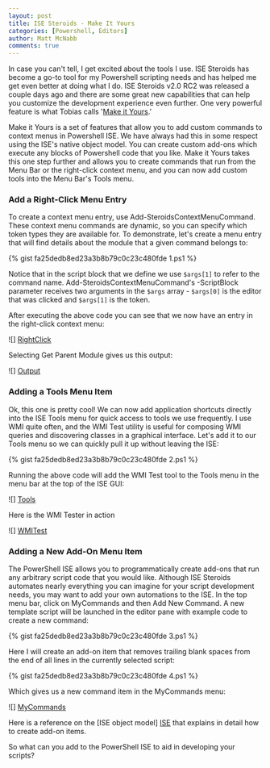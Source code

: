 ```yaml
---
layout: post
title: ISE Steroids - Make It Yours
categories: [Powershell, Editors]
author: Matt McNabb
comments: true
---
```


[ISE]: https://technet.microsoft.com/en-us/library/dd819494.aspx
[MyCommands]: /assets/media/MyCommands.png
[WMITest]: /assets/media/WBEMTest.png
[Tools]: /assets/media/ToolsMenu.png
[RightClick]: /assets/media/RightClick1.png
[Output]: /assets/media/SteroidsVersion.png

In case you can't tell, I get excited about the tools I use. ISE Steroids has become a go-to tool for my Powershell scripting needs and has helped me get even better at doing what I do. ISE Steroids v2.0 RC2 was released a couple days ago and there are some great new capabilities that can help you customize the development experience even further. One very powerful feature is what Tobias calls '<a href="http://www.powertheshell.com/isesteroids-rc2-highlights/">Make it Yours</a>.'

Make it Yours is a set of features that allow you to add custom commands to context menus in Powershell ISE. We have always had this in some respect using the ISE's native object model. You can create custom add-ons which execute any blocks of Powershell code that you like. Make it Yours takes this one step further and allows you to create commands that run from the Menu Bar or the right-click context menu, and you can now add custom tools into the Menu Bar's Tools menu.

###  Add a Right-Click Menu Entry
To create a context menu entry, use Add-SteroidsContextMenuCommand. These context menu commands are dynamic, so you can specify which token types they are available for. To demonstrate, let's create a menu entry that will find details about the module that a given command belongs to:

{% gist fa25dedb8ed23a3b8b79c0c23c480fde 1.ps1 %}

Notice that in the script block that we define we use `$args[1]` to refer to the command name. Add-SteroidsContextMenuCommand's -ScriptBlock parameter receives two arguments in the `$args` array - `$args[0]` is the editor that was clicked and `$args[1]` is the token.

After executing the above code you can see that we now have an entry in the right-click context menu:

![] [RightClick]

Selecting Get Parent Module gives us this output:

![] [Output]

### Adding a Tools Menu Item
Ok, this one is pretty cool! We can now add application shortcuts directly into the ISE Tools menu for quick access to tools we use frequently. I use WMI quite often, and the WMI Test utility is useful for composing WMI queries and discovering classes in a graphical interface. Let's add it to our Tools menu so we can quickly pull it up without leaving the ISE:

{% gist fa25dedb8ed23a3b8b79c0c23c480fde 2.ps1 %}

Running the above code will add the WMI Test tool to the Tools menu in the menu bar at the top of the ISE GUI:

![] [Tools]

Here is the WMI Tester in action

![] [WMITest]

### Adding a New Add-On Menu Item
The PowerShell ISE allows you to programmatically create add-ons that run any arbitrary script code that you would like. Although ISE Steroids automates nearly everything you can imagine for your script development needs, you may want to add your own automations to the ISE. In the top menu bar, click on MyCommands and then Add New Command. A new template script will be launched in the editor pane with example code to create a new command:

{% gist fa25dedb8ed23a3b8b79c0c23c480fde 3.ps1 %}

Here I will create an add-on item that removes trailing blank spaces from the end of all lines in the currently selected script:

{% gist fa25dedb8ed23a3b8b79c0c23c480fde 4.ps1 %}

Which gives us a new command item in the MyCommands menu:

![] [MyCommands]

Here is a reference on the [ISE object model] [ISE] that explains in detail how to create add-on items.

So what can you add to the PowerShell ISE to aid in developing your scripts?
